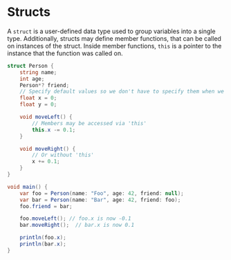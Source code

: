 # Structs

A `struct` is a user-defined data type used to group variables into a single type.
Additionally, structs may define member functions, that can be called on instances of the struct.
Inside member functions, `this` is a pointer to the instance that the function was called on.

```cs
struct Person {
    string name;
    int age;
    Person*? friend;
    // Specify default values so we don't have to specify them when we instantiate Person
    float x = 0;
    float y = 0;

    void moveLeft() {
        // Members may be accessed via 'this'
        this.x -= 0.1;
    }

    void moveRight() {
        // Or without 'this'
        x += 0.1;
    }
}

void main() {
    var foo = Person(name: "Foo", age: 42, friend: null);
    var bar = Person(name: "Bar", age: 42, friend: foo);
    foo.friend = bar;

    foo.moveLeft(); // foo.x is now -0.1
    bar.moveRight();  // bar.x is now 0.1

    println(foo.x);
    println(bar.x);
}
```
